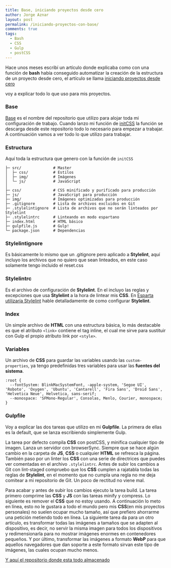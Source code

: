```yaml
---
title: Base, iniciando proyectos desde cero
author: Jorge Aznar
layout: post
permalink: /iniciando-proyectos-con-base/
comments: true
tags:
  - Bash
  - CSS
  - Gulp
  - postCSS
---
```


Hace unos meses escribí un artículo donde explicaba como con una función
de **bash** había conseguido automatizar la creación de la estructura de
un proyecto desde cero, el artículo se llama [iniciando proyectos desde
cero](http://jorgeatgu.com/blog/iniciando-proyectos-desde-cero/)

<!--more-->

 voy a explicar todo lo que uso para mis proyectos.

### Base

[Base](http://github.com/jorgeatgu/base) es el nombre del repositorio
que utilizo para alojar toda mi configuración de trabajo. Cuando lanzo
mi función de
[initCSS](https://github.com/jorgeatgu/setup/blob/master/dotfiles/func/functions.zsh#L38)
la función se descarga desde este repositorio todo lo necesario para
empezar a trabajar. A continuación vamos a ver todo lo que utilizo para
trabajar.

### Estructura

Aquí toda la estructura que genero con la función de `initCSS`

    ├─ src/              # Master
    │  ├─ css/           # Estilos
    │  ├─ img/           # Imágenes
    │  └─ js/            # JavaScript
    │
    ├─ css/              # CSS minificado y purificado para producción
    ├─ js/               # JavaScript para producción
    ├─ img/              # Imágenes optimizadas para producción
    ├─ .gitignore        # Lista de archivos excluidos en Git
    ├─ .stylelintignore  # Lista de archivos que no serán linteados por Stylelint
    ├─ .stylelintrc      # Linteando en modo espartano
    ├─ index.html        # HTML básico
    ├─ gulpfile.js       # Gulp!
    └─ package.json      # Dependencias

### Stylelintignore

Es básicamente lo mismo que un .gitignore pero aplicado a **Stylelint**,
aquí incluyo los archivos que no quiero que sean linteados, en este caso
solamente tengo incluido el reset.css

### Stylelintrc

Es el archivo de configuración de **Stylelint**. En el incluyo las
reglas y excepciones que usa **Stylelint** a la hora de lintear mis
**CSS**. En [Esparta utilizaría
Stylelint](http://octuweb.com/esparta-utilizaria-stylelint/) hable
detalladamente de como configurar **Stylelint**.

### Index

Un simple archivo de **HTML** con una estructura básica, lo más
destacable es que el atributo `<link>` contiene el tag inline, el cual
me sirve para sustituir con Gulp el propio atributo link por `<style>`.

### Variables

Un archivo de **CSS** para guardar las variables usando las
`custom-properties`, ya tengo predefinidas tres variables para usar las
**fuentes del sistema**.

    :root {
      --fontSystem: BlinkMacSystemFont, -apple-system, 'Segoe UI', 'Roboto', 'Oxygen', 'Ubuntu', 'Cantarell', 'Fira Sans', 'Droid Sans', 'Helvetica Neue', Helvetica, sans-serif;
      --monospace: 'SFMono-Regular', Consolas, Menlo, Courier, monospace;
    }

### Gulpfile

Voy a explicar las dos tareas que utilizo en mi **Gulpfile**. La primera
de ellas es la default, que se lanza escribiendo simplemente Gulp.

La tarea por defecto compila **CSS** con postCSS, y minifica cualquier
tipo de imagen. Lanza un servidor con browserSync. Siempre que se hace
algún cambio en la carpeta de **JS**, **CSS** o cualquier **HTML** se
refresca la página. También paso por un linter los **CSS** con una serie
de directrices que puedes ver comentadas en el archivo `.stylelintrc`.
Antes de subir los cambios a Git con lint-staged compruebo que los
**CSS** cumplen a rajatabla todas las reglas de **Stylelint**, en el
momento que no cumpla una regla no me deja comitear a mi repositorio de
Git. Un poco de rectitud no viene mal.

Para acabar y antes de subir los cambios ejecuto la tarea build. La
tarea primero comprime las **CSS** y **JS** con las tareas minify y
compress. Lo siguiente es remover el **CSS** que no estoy usando. A
continuación lo meto en línea, esto no le gustara a todo el mundo pero
mis **CSS**(en mis proyectos personales) no suelen ocupar mucho tamaño,
así que prefiero ahorrarme una petición metiendo todo en línea. La
siguiente tarea da para un otro artículo, es transformar todas las
imágenes a tamaños que se adapten al dispositivo, es decir, no servir la
misma imagen para todos los dispositivos y redimensionarla para no
mostrar imágenes enormes en contenedores pequeños. Y por último,
transformar las imágenes a formato **WebP** para que aquellos
navegadores que dan soporte a este formato sirvan este tipo de imágenes,
las cuales ocupan mucho menos.

[Y aquí el repositorio donde esta todo
almacenado](http://github.com/jorgeatgu/base)
